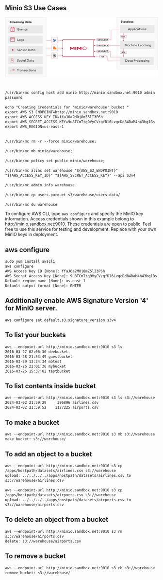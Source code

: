 #
## Minio S3 Use Cases 
![s3-compatibility.svg](images%2Fs3-compatibility.svg)

#
```shell
/usr/bin/mc config host add minio http://minio.sandbox.net:9010 admin password

echo "Creating Credentials for 'minio/warehouse' bucket "
export AWS_S3_ENDPOINT=http://minio.sandbox.net:9010
export AWS_ACCESS_KEY_ID=ffaJ6a2MOj8mZ5lI3P6h
export AWS_SECRET_ACCESS_KEY=9u8TCmTtg9VyCVzgfDl6LvgcDd84DaM4h43bg1Bs
export AWS_REGION=us-east-1

 
/usr/bin/mc rm -r --force minio/warehouse;

/usr/bin/mc mb minio/warehouse;

/usr/bin/mc policy set public minio/warehouse;

/usr/bin/mc alias set warehouse "${AWS_S3_ENDPOINT}" "${AWS_ACCESS_KEY_ID}" "${AWS_SECRET_ACCESS_KEY}" --api S3v4

/usr/bin/mc admin info warehouse

/usr/bin/mc cp users.parquet s3/warehouse/users-data/

/usr/bin/mc du warehouse

```


To configure AWS CLI, type `aws configure` and specify the MinIO key information.
Access credentials shown in this example belong to http://minio.sandbox.net:9010.
These credentials are open to public. Feel free to use this service for testing and development. Replace with your own MinIO keys in deployment.

## aws configure
```shell
sudo yum install awscli
aws configure
AWS Access Key ID [None]: ffaJ6a2MOj8mZ5lI3P6h
AWS Secret Access Key [None]: 9u8TCmTtg9VyCVzgfDl6LvgcDd84DaM4h43bg1Bs
Default region name [None]: us-east-1
Default output format [None]: ENTER
```

## Additionally enable AWS Signature Version '4' for MinIO server.
```shell
aws configure set default.s3.signature_version s3v4
```

## To list your buckets
```shell
aws --endpoint-url http://minio.sandbox.net:9010 s3 ls
2016-03-27 02:06:30 deebucket
2016-03-28 21:53:49 guestbucket
2016-03-29 13:34:34 mbtest
2016-03-26 22:01:36 mybucket
2016-03-26 15:37:02 testbucket
```

## To list contents inside bucket
```shell
aws --endpoint-url http://minio.sandbox.net:9010 s3 ls s3://warehouse
2024-03-02 21:59:29     396896 airlines.csv
2024-03-02 21:59:52    1127225 airports.csv
```

## To make a bucket
```shell
aws --endpoint-url http://minio.sandbox.net:9010 s3 mb s3://warehouse
make_bucket: s3://warehouse/
```

## To add an object to a bucket
```shell
aws --endpoint-url http://minio.sandbox.net:9010 s3 cp /apps/hostpath/datasets/airlines.csv s3://warehouse
upload: ../../../../apps/hostpath/datasets/airlines.csv to s3://warehouse/airlines.csv

aws --endpoint-url http://minio.sandbox.net:9010 s3 cp /apps/hostpath/datasets/airports.csv s3://warehouse
upload: ../../../../apps/hostpath/datasets/airports.csv to s3://warehouse/airports.csv

```

## To delete an object from a bucket
```shell
aws --endpoint-url http://minio.sandbox.net:9010 s3 rm s3://warehouse/airports.csv
delete: s3://warehouse/airports.csv
```

## To remove a bucket
```shell
aws --endpoint-url http://minio.sandbox.net:9010 s3 rb s3://warehouse
remove_bucket: s3://warehouse/
```
